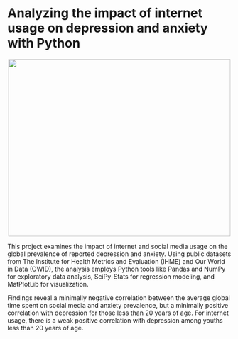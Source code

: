 # Analyzing the impact of internet usage on depression and anxiety with Python
<p align="center">
<img align="center" width="500" height="400" src="https://t3.ftcdn.net/jpg/01/82/32/54/360_F_182325472_P4k2rUBjxjlaDEyXwVlurke8XuugEslT.jpg">
</p>

This project examines the impact of internet and social media usage on the global prevalence of reported depression and anxiety. Using public datasets from The Institute for Health Metrics and Evaluation (IHME) and Our World in Data (OWID), the analysis employs Python tools like Pandas and NumPy for exploratory data analysis, SciPy-Stats for regression modeling, and MatPlotLib for visualization.

Findings reveal a minimally negative correlation between the average global time spent on social media and anxiety prevalence, but a minimally positive correlation with depression for those less than 20 years of age. For internet usage, there is a weak positive correlation with depression among youths less than 20 years of age. 
